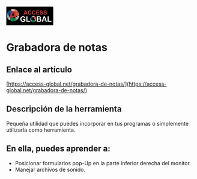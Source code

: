 ![Access-global](../blob/main/Images/Logo1.png)

# Grabadora de notas

## Enlace al artículo

[https://access-global.net/grabadora-de-notas/](https://access-global.net/grabadora-de-notas/)

## Descripción de la herramienta
Pequeña utilidad que puedes incorporar en tus programas o simplemente utilizarla como herramienta.

## En ella, puedes aprender a:

* Posicionar formularios pop-Up en la parte inferior derecha del monitor.
* Manejar archivos de sonido.
